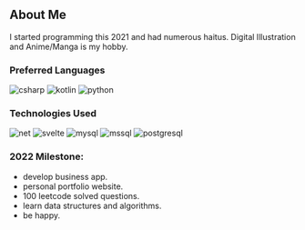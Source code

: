 ## About Me  
I started programming this 2021 and had numerous haitus. Digital Illustration and Anime/Manga is my hobby.  

### Preferred Languages
![csharp](https://img.shields.io/badge/C%23-239120?style=for-the-badge&logo=c-sharp&logoColor=white)
![kotlin](https://img.shields.io/badge/Kotlin-0095D5?&style=for-the-badge&logo=kotlin&logoColor=white)
![python](https://img.shields.io/badge/Python-14354C?style=for-the-badge&logo=python&logoColor=white)
  
### Technologies Used
![net](https://img.shields.io/badge/.NET-5C2D91?style=for-the-badge&logo=.net&logoColor=white)
![svelte](https://img.shields.io/badge/Svelte-FF3E00?style=for-the-badge&logo=svelte&logoColor=white)
![mysql](https://img.shields.io/badge/MongoDB-00000F?style=for-the-badge&logo=mongodb&logoColor=white)
![mssql](https://img.shields.io/badge/Microsoft_SQL_Server-CC2927?style=for-the-badge&logo=microsoft-sql-server&logoColor=white)
![postgresql](https://img.shields.io/badge/PostgreSQL-4169E1?style=for-the-badge&logo=postgresql&logoColor=white)

### 2022 Milestone:  
- develop business app.  
- personal portfolio website.  
- 100 leetcode solved questions.  
- learn data structures and algorithms.  
- be happy.
